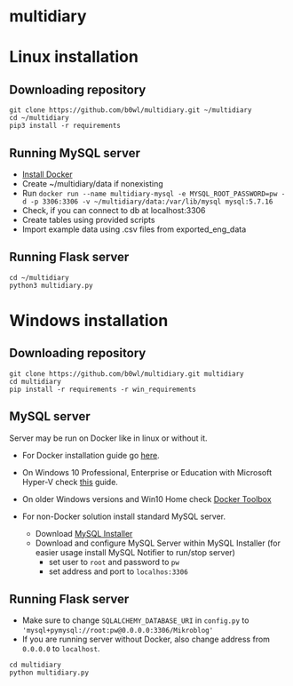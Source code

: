 # multidiary



# Linux installation

## Downloading repository

```
git clone https://github.com/b0wl/multidiary.git ~/multidiary
cd ~/multidiary
pip3 install -r requirements
```

## Running MySQL server

* [Install Docker](https://docs.docker.com/engine/installation/linux/ubuntulinux/)
* Create ~/multidiary/data if nonexisting
* Run `docker run --name multidiary-mysql -e MYSQL_ROOT_PASSWORD=pw -d -p 3306:3306 -v ~/multidiary/data:/var/lib/mysql mysql:5.7.16`
* Check, if you can connect to db at localhost:3306
* Create tables using provided scripts
* Import example data using .csv files from exported_eng_data

## Running Flask server

```
cd ~/multidiary
python3 multidiary.py
```

# Windows installation

## Downloading repository

```
git clone https://github.com/b0wl/multidiary.git multidiary
cd multidiary
pip install -r requirements -r win_requirements
```

## MySQL server

Server may be run on Docker like in linux or without it.

* For Docker installation guide go [here](https://docs.docker.com/engine/installation/windows/).
 * On Windows 10 Professional, Enterprise or Education with Microsoft Hyper-V check [this](https://docs.docker.com/docker-for-windows/) guide.
 * On older Windows versions and Win10 Home check [Docker Toolbox](https://docs.docker.com/toolbox/toolbox_install_windows/)


* For non-Docker solution install standard MySQL server.
    * Download [MySQL Installer](http://dev.mysql.com/downloads/installer/)
    * Download and configure MySQL Server within MySQL Installer (for easier usage install MySQL Notifier to run/stop server)
        * set user to `root` and password to `pw`
        * set address and port to `localhos:3306`

## Running Flask server

* Make sure to change `SQLALCHEMY_DATABASE_URI` in `config.py` to `'mysql+pymysql://root:pw@0.0.0.0:3306/Mikroblog'`
* If you are running server without Docker, also change address from `0.0.0.0` to `localhost`.
```
cd multidiary
python multidiary.py
```